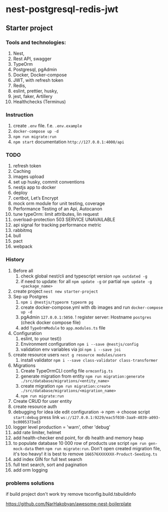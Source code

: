 # nest-postgresql-redis-jwt
## Starter project
### Tools and technologies:
1. Nest,
2. Rest API, swagger
3. TypeOrm
4. Postgresql, pgAdmin
5. Docker, Docker-compose
6. JWT, with refresh token
7. Redis,
8. eslint, prettier, husky,
9. jest, faker, Artillery
10. Healthchecks (Terminus)

### Instruction 
1. create `.env` file. f.e. `.env.example`
2. `docker-compose up -d`
3. `npm run migrate:run`
4. `npm start` documentation `http://127.0.0.1:4000/api`

### TODO
1. refresh token
2. Caching
3. images upload
4. set up husky, commit conventions
5. nestjs app to docker
6. deploy
7. certbot, Let’s Encrypt
8. mock orm module for unit testing, coverage
9. Performance Testing of an Api, Autocanon 
10. tune typeOrm: limit attributes, lin request
11. overload-protection 503 SERVICE UNAVAILABLE
12. api signal for tracking performance metric
14. rabbitmq
13. bull
15. pact
16. webpack

### History
1. Before all
   1. check global nest/cli and typescript version `npm outdated -g`
   2. if need to update: for all `npm update -g` or partial `npm update -g <package_name>`
2. create project `nest new starter-project`
3. Sep up Postgres
   1. `npm i @nestjs/typeorm typeorm pg`
   2. create docker-compose.yml with db images and run `docker-compose up -d`
   3. pgAdmin `127.0.0.1:5050`. ! register server: Hostname `postgres` (check docker compose file)
   4. add `TypeOrmModule` to `app.modules.ts` file
4. Configuration
   1. eslint, to your test))
   2. Environment configuration `npm i --save @nestjs/config`
   3. validation env variables via joi `npm i --save joi`
5. create resource users `nest g resource modules/users`
   1. install validator `npm i --save class-validator class-transformer`
6. Migrations
   1. Create TypeOrmCLI config file `ormconfig.ts`
   2. generate migration from entity `npm run migration:generate ./src/database/migrations/<entity_name>`
   3. create migration `npm run migration:create ./src/database/migrations/<migration_name>`
   4. `npm run migrate:run`
7. Create CRUD for user entity
8. create resource auth
9. debugging for idea ide edit configuration -> npm -> choose script `start:debug` press link `ws://127.0.0.1:9229/eac5f030-3aa9-4039-a093-bc0005373ad3`
10. logger level production = 'warn', other 'debug'
11. add rate limiter,  helmet 
12. add health-checker end point, for db health and memory heap 
13. to populate database 10 000 row of products use script `npm run gen-mock-data` then `npm run migrate:run`. Don't open created migration file, it's too heavy! it is best to remove `166576XXXXXXX-Product-Seeding.ts`
14. add index GIN for full text search
15. full text search, sort and pagination
16. add orm logging


### problems solutions
if build project don't work try remove tsconfig.build.tsbuildinfo

https://github.com/NarHakobyan/awesome-nest-boilerplate
